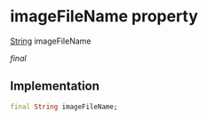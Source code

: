 


# imageFileName property






[String](https://api.flutter.dev/flutter/dart-core/String-class.html) imageFileName
  
_final_






## Implementation

```dart
final String imageFileName;


```







